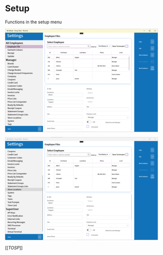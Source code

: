# Setup

Functions in the setup menu

![Setup](/.attachments/Documentation/Setup.png "Setup")

![Setup with SuperUser showing](/.attachments/Documentation/Setup-SuperUser.png "Setup with SuperUser showing")

[[_TOSP_]]